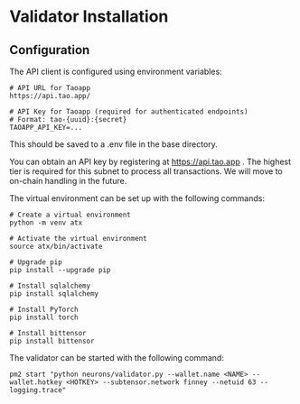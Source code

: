 # Validator Installation

## Configuration

The API client is configured using environment variables:

```
# API URL for Taoapp
https://api.tao.app/

# API Key for Taoapp (required for authenticated endpoints)
# Format: tao-{uuid}:{secret}
TAOAPP_API_KEY=...
```

This should be saved to a .env file in the base directory. 

You can obtain an API key by registering at https://api.tao.app . The highest tier is required for this subnet to process all transactions. We will move to on-chain handling in the future.

The virtual environment can be set up with the following commands:

```
# Create a virtual environment
python -m venv atx

# Activate the virtual environment
source atx/bin/activate

# Upgrade pip
pip install --upgrade pip

# Install sqlalchemy
pip install sqlalchemy

# Install PyTorch
pip install torch

# Install bittensor
pip install bittensor
```

The validator can be started with the following command:

```pm2 start "python neurons/validator.py --wallet.name <NAME> --wallet.hotkey <HOTKEY> --subtensor.network finney --netuid 63 --logging.trace"```